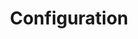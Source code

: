 ---
title: "Configuration"
description: "Learn how to configure NGINX Agent."
linkTitle: "Configuration"
weight: "400"
menu: docs
url: /nginx-agent/configuration/
---